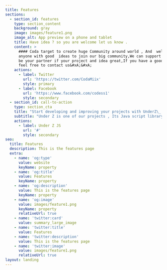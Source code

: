 ```yaml
---
title: Features
sections:
  - section_id: features
    type: section_content
    background: gray
    image: images/feature1.png
    image_alt: App preview on a phone and tablet
    title: Have idea ? so you are welcome let us know .
    content: >
      #### Coda target to create huge Community around world , And  welcome  
      anyone with good  ideas to join our big community,We can support you and
      be your partner if your project and idea great,If you have a good idea
      feel free to contact us&#xA;&#xA;
    actions:
      - label: Twitter
        url: 'https://twitter.com/CodaMiix'
        style: primary
      - label: Facebook
        url: 'https://www.facebook.com/codess1'
        style: secondary
  - section_id: call-to-action
    type: section_cta
    title: "Start developing and improving your projects with UnderZ\_ :)"
    subtitle: "Under Z is one of our projects , Its Java script library can make you\_improve and upgrade your projects,\_Don't forget to follow the instructions."
    actions:
      - label: Under Z JS
        url: '#'
        style: secondary
seo:
  title: Features
  description: This is the features page
  extra:
    - name: 'og:type'
      value: website
      keyName: property
    - name: 'og:title'
      value: Features
      keyName: property
    - name: 'og:description'
      value: This is the features page
      keyName: property
    - name: 'og:image'
      value: images/feature1.png
      keyName: property
      relativeUrl: true
    - name: 'twitter:card'
      value: summary_large_image
    - name: 'twitter:title'
      value: Features
    - name: 'twitter:description'
      value: This is the features page
    - name: 'twitter:image'
      value: images/feature1.png
      relativeUrl: true
layout: landing
---
```

